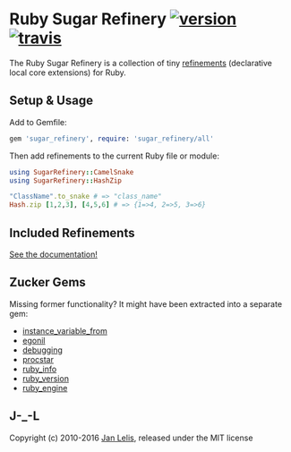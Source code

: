 # Ruby Sugar Refinery [![version](https://badge.fury.io/rb/sugar-refinery.svg)](http://badge.fury.io/rb/sugar-refinery) [![travis](https://travis-ci.org/janlelis/sugar-refinery.png?branch=master)](https://travis-ci.org/janlelis/sugar-refinery)

The Ruby Sugar Refinery is a collection of tiny [refinements](http://ruby-doc.org/core-2.3.0/doc/syntax/refinements_rdoc.html) (declarative local core extensions) for Ruby.

## Setup & Usage

Add to Gemfile:

```ruby
gem 'sugar_refinery', require: 'sugar_refinery/all'
```

Then add refinements to the current Ruby file or module:

```ruby
using SugarRefinery::CamelSnake
using SugarRefinery::HashZip

"ClassName".to_snake # => "class_name"
Hash.zip [1,2,3], [4,5,6] # => {1=>4, 2=>5, 3=>6}
```

## Included Refinements

[See the documentation!](http://janlelis.github.io/sugar-refinery)

## Zucker Gems

Missing former functionality? It might have been extracted into a separate gem:

* [instance_variable_from](https://github.com/janlelis/instance_variable_from)
* [egonil](https://github.com/janlelis/egonil)
* [debugging](https://github.com/janlelis/debugging)
* [procstar](https://github.com/janlelis/procstar)
* [ruby_info](https://github.com/janlelis/ruby_info)
* [ruby_version](https://github.com/janlelis/ruby_version)
* [ruby_engine](https://github.com/janlelis/ruby_engine)

## J-_-L

Copyright (c) 2010-2016 [Jan Lelis](http://janlelis.com), released under the MIT license
